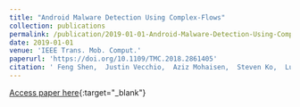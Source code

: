 ```yaml
---
title: "Android Malware Detection Using Complex-Flows"
collection: publications
permalink: /publication/2019-01-01-Android-Malware-Detection-Using-Complex-Flows
date: 2019-01-01
venue: 'IEEE Trans. Mob. Comput.'
paperurl: 'https://doi.org/10.1109/TMC.2018.2861405'
citation: ' Feng Shen,  Justin Vecchio,  Aziz Mohaisen,  Steven Ko,  Lukasz Ziarek, &quot;Android Malware Detection Using Complex-Flows.&quot; IEEE Trans. Mob. Comput., 2019.'
---
```

[Access paper here](https://doi.org/10.1109/TMC.2018.2861405){:target="_blank"}
